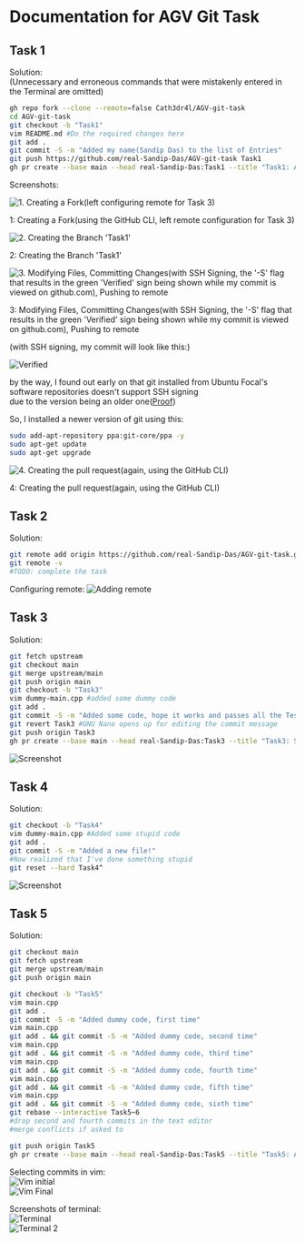# Documentation for AGV Git Task

## Task 1

Solution: \
(Unnecessary and erroneous commands that were mistakenly entered in the Terminal are omitted)

```bash
gh repo fork --clone --remote=false Cath3dr4l/AGV-git-task
cd AGV-git-task
git checkout -b "Task1"
vim README.md #Do the required changes here
git add .
git commit -S -m "Added my name(Sandip Das) to the list of Entries"
git push https://github.com/real-Sandip-Das/AGV-git-task Task1
gh pr create --base main --head real-Sandip-Das:Task1 --title "Task1: Added entry to README.md" --body "Added Name, GitHub username and link to Github account as mentioned"
```

Screenshots:

![1. Creating a Fork(left configuring remote for Task 3)](Images/Task%201/Fork.png)

1: Creating a Fork(using the GitHub CLI, left remote configuration for Task 3)

![2. Creating the Branch 'Task1'](Images/Task%201/Branching.png)

2: Creating the Branch 'Task1'

![3. Modifying Files, Committing Changes(with SSH Signing, the '-S' flag that results in the green 'Verified' sign being shown while my commit is viewed on github.com), Pushing to remote](Images/Task%201/Commit_Push.png)

3: Modifying Files, Committing Changes(with SSH Signing, the '-S' flag that results in the green 'Verified' sign being shown while my commit is viewed on github.com), Pushing to remote

(with SSH signing, my commit will look like this:)

![Verified](Images/Task%201/Verified.png)

by the way, I found out early on that git installed from Ubuntu Focal's software repositories doesn't support SSH signing \
due to the version being an older one([Proof](https://packages.ubuntu.com/focal/vcs/git))

So, I installed a newer version of git using this:

```bash
sudo add-apt-repository ppa:git-core/ppa -y
sudo apt-get update
sudo apt-get upgrade
```

![4. Creating the pull request(again, using the GitHub CLI)](Images/Task%201/PullReq.png)

4: Creating the pull request(again, using the GitHub CLI)

## Task 2

Solution:

```bash
git remote add origin https://github.com/real-Sandip-Das/AGV-git-task.git
git remote -v
#TODO: complete the task
```

Configuring remote:
![Adding remote](Images/Task%202/adding_remote.png)

## Task 3

Solution:

```bash
git fetch upstream
git checkout main
git merge upstream/main
git push origin main
git checkout -b "Task3"
vim dummy-main.cpp #added some dummy code
git add .
git commit -S -m "Added some code, hope it works and passes all the Tests😁"
git revert Task3 #GNU Nano opens up for editing the commit message
git push origin Task3
gh pr create --base main --head real-Sandip-Das:Task3 --title "Task3: Sandip Das" --body "Pull request for Task 3"
```

![Screenshot](Images/Task%202/image.png)

## Task 4

Solution:

```bash
git checkout -b "Task4"
vim dummy-main.cpp #Added some stupid code
git add .
git commit -S -m "Added a new file!"
#Now realized that I've done something stupid
git reset --hard Task4^
```

![Screenshot](Images/Task%204/image.png)

## Task 5

Solution:

```bash
git checkout main
git fetch upstream
git merge upstream/main
git push origin main

git checkout -b "Task5"
vim main.cpp
git add .
git commit -S -m "Added dummy code, first time"
vim main.cpp
git add . && git commit -S -m "Added dummy code, second time"
vim main.cpp
git add . && git commit -S -m "Added dummy code, third time"
vim main.cpp
git add . && git commit -S -m "Added dummy code, fourth time"
vim main.cpp
git add . && git commit -S -m "Added dummy code, fifth time"
vim main.cpp
git add . && git commit -S -m "Added dummy code, sixth time"
git rebase --interactive Task5~6
#drop second and fourth commits in the text editor
#merge conflicts if asked to

git push origin Task5
gh pr create --base main --head real-Sandip-Das:Task5 --title "Task5: Added dummy code multiple times and removed the 2nd and 4th commits (Sandip Das)" --body "Added Dummy code six times and removed(a.k.a. 'drop'ped) the second and fourth commits using Interactive Rebase"
```

Selecting commits in vim: \
![Vim initial](Images/Task%205/vim_initial.png) \
![Vim Final](Images/Task%205/vim_final.png)

Screenshots of terminal: \
![Terminal](Images/Task%205/task5terminal.png) \
![Terminal 2](Images/Task%205/task5terminal2.png)

